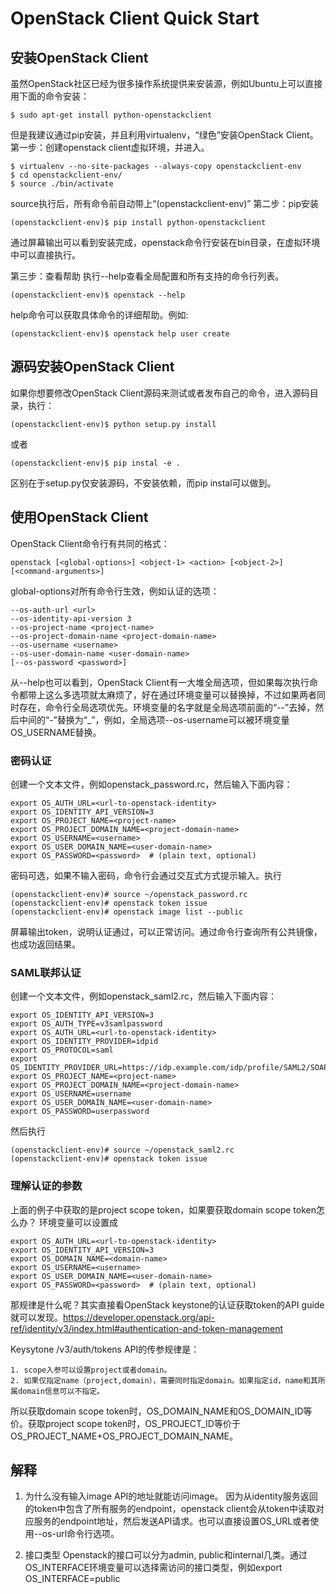 # OpenStack Client Quick Start

## 安装OpenStack Client
虽然OpenStack社区已经为很多操作系统提供来安装源，例如Ubuntu上可以直接用下面的命令安装：

    $ sudo apt-get install python-openstackclient
但是我建议通过pip安装，并且利用virtualenv，“绿色”安装OpenStack Client。
第一步：创建openstack client虚拟环境，并进入。

    $ virtualenv --no-site-packages --always-copy openstackclient-env
    $ cd openstackclient-env/
    $ source ./bin/activate
source执行后，所有命令前自动带上“(openstackclient-env)”
第二步：pip安装

    (openstackclient-env)$ pip install python-openstackclient
通过屏幕输出可以看到安装完成，openstack命令行安装在bin目录，在虚拟环境中可以直接执行。

第三步：查看帮助
执行--help查看全局配置和所有支持的命令行列表。

    (openstackclient-env)$ openstack --help
help命令可以获取具体命令的详细帮助。例如:

    (openstackclient-env)$ openstack help user create

## 源码安装OpenStack Client
如果你想要修改OpenStack Client源码来测试或者发布自己的命令，进入源码目录，执行：

    (openstackclient-env)$ python setup.py install
 或者
 
    (openstackclient-env)$ pip instal -e .
区别在于setup.py仅安装源码，不安装依赖，而pip instal可以做到。

## 使用OpenStack Client
OpenStack Client命令行有共同的格式：

    openstack [<global-options>] <object-1> <action> [<object-2>] [<command-arguments>]
global-options对所有命令行生效，例如认证的选项：    
    
    --os-auth-url <url>
    --os-identity-api-version 3
    --os-project-name <project-name>
    --os-project-domain-name <project-domain-name>
    --os-username <username>
    --os-user-domain-name <user-domain-name>
    [--os-password <password>]
从--help也可以看到，OpenStack Client有一大堆全局选项，但如果每次执行命令都带上这么多选项就太麻烦了，好在通过环境变量可以替换掉，不过如果两者同时存在，命令行全局选项优先。环境变量的名字就是全局选项前面的“--”去掉，然后中间的“-”替换为“_”，例如，全局选项--os-username可以被环境变量OS_USERNAME替换。

### 密码认证
创建一个文本文件，例如openstack_password.rc，然后输入下面内容：

    export OS_AUTH_URL=<url-to-openstack-identity>
    export OS_IDENTITY_API_VERSION=3
    export OS_PROJECT_NAME=<project-name>
    export OS_PROJECT_DOMAIN_NAME=<project-domain-name>
    export OS_USERNAME=<username>
    export OS_USER_DOMAIN_NAME=<user-domain-name>
    export OS_PASSWORD=<password>  # (plain text, optional)
密码可选，如果不输入密码，命令行会通过交互式方式提示输入。执行

    (openstackclient-env)# source ~/openstack_password.rc
    (openstackclient-env)# openstack token issue
    (openstackclient-env)# openstack image list --public
屏幕输出token，说明认证通过，可以正常访问。通过命令行查询所有公共镜像，也成功返回结果。

### SAML联邦认证
创建一个文本文件，例如openstack_saml2.rc，然后输入下面内容：

    export OS_IDENTITY_API_VERSION=3
    export OS_AUTH_TYPE=v3samlpassword
    export OS_AUTH_URL=<url-to-openstack-identity>
    export OS_IDENTITY_PROVIDER=idpid
    export OS_PROTOCOL=saml
    export OS_IDENTITY_PROVIDER_URL=https://idp.example.com/idp/profile/SAML2/SOAP/ECP
    export OS_PROJECT_NAME=<project-name>
    export OS_PROJECT_DOMAIN_NAME=<project-domain-name>
    export OS_USERNAME=username
    export OS_USER_DOMAIN_NAME=<user-domain-name>
    export OS_PASSWORD=userpassword
然后执行

    (openstackclient-env)# source ~/openstack_saml2.rc
    (openstackclient-env)# openstack token issue

### 理解认证的参数
上面的例子中获取的是project scope token，如果要获取domain scope token怎么办？
环境变量可以设置成

    export OS_AUTH_URL=<url-to-openstack-identity>
    export OS_IDENTITY_API_VERSION=3
    export OS_DOMAIN_NAME=<domain-name>
    export OS_USERNAME=<username>
    export OS_USER_DOMAIN_NAME=<user-domain-name>
    export OS_PASSWORD=<password>  # (plain text, optional)
那规律是什么呢？其实直接看OpenStack keystone的认证获取token的API guide就可以发现。https://developer.openstack.org/api-ref/identity/v3/index.html#authentication-and-token-management

Keysytone /v3/auth/tokens API的传参规律是：

    1. scope入参可以设置project或者domain。
    2. 如果仅指定name（project,domain），需要同时指定domain。如果指定id，name和其所属domain信息可以不指定。
所以获取domain scope token时，OS_DOMAIN_NAME和OS_DOMAIN_ID等价。获取project scope token时，OS_PROJECT_ID等价于OS_PROJECT_NAME+OS_PROJECT_DOMAIN_NAME。


## 解释
1. 为什么没有输入image API的地址就能访问image。
   因为从identity服务返回的token中包含了所有服务的endpoint，openstack client会从token中读取对应服务的endpoint地址，然后发送API请求。也可以直接设置OS_URL或者使用--os-url命令行选项。
   
2. 接口类型
    Openstack的接口可以分为admin, public和internal几类。通过OS_INTERFACE环境变量可以选择需访问的接口类型，例如export OS_INTERFACE=public

